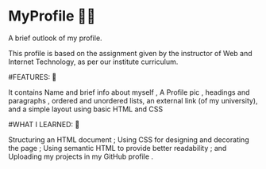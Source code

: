 # MyProfile 🧏‍♀️

A brief outlook of my profile.


This profile is based on the assignment given by the instructor of Web and Internet Technology, as per our institute curriculum.

#FEATURES: 📌

It contains Name and brief info about myself , A Profile pic , headings and paragraphs , ordered and unordered lists, an external link (of my university), and a simple layout using basic HTML and CSS 

#WHAT I LEARNED: 🤯

Structuring an HTML document ;
Using CSS for designing and decorating the page ;
Using semantic HTML to provide better readability ; and
Uploading my projects in my GitHub profile .
